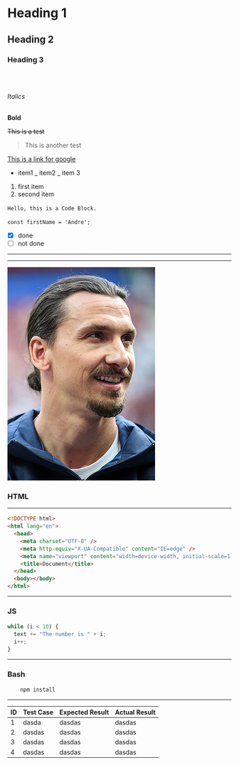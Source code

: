 # Heading 1

## Heading 2

### Heading 3

<br>
<br>

<!-- Italics -->

_Italics_
<br>
<br>

<!-- Bold -->

**Bold**

<!-- Strike Through-->

~~This is a test~~

<!-- Block quote -->

> This is another test

<!--  links -->

[This is a link for google](https://www.google.com)

<!-- Unordered List -->

- item1
  _ item2
  _ item 3
  <br>

<!--Ordered List-->

1. first item
2. second item

<!-- inline code block-->

`Hello, this is a Code Block.`
<br>

`const firstName = 'Andre';`

<!-- task list -->

- [x] done
- [ ] not done

<!-- Horizontal Line -->

---

---

<!--Images-->

![Hollow Knight](ibra.jpg)

### HTML

---

```html
<!DOCTYPE html>
<html lang="en">
  <head>
    <meta charset="UTF-8" />
    <meta http-equiv="X-UA-Compatible" content="IE=edge" />
    <meta name="viewport" content="width=device-width, initial-scale=1.0" />
    <title>Document</title>
  </head>
  <body></body>
</html>
```

---

### JS

```javascript
while (i < 10) {
  text += "The number is " + i;
  i++;
}
```

---

<!-- Bash script block -->

### Bash

```bash
    npm install

```

---

| ID  | Test Case | Expected Result | Actual Result |
| --- | --------- | --------------- | ------------- |
| 1   | dasda     | dasdas          | dasdas        |
| 2   | dasdas    | dasdas          | dasdas        |
| 3   | dasdas    | dasdas          | dasdas        |
| 4   | dasdas    | dasdas          | dasdas        |
